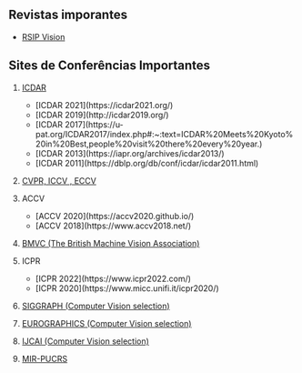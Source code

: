 ## Revistas imporantes 


- [RSIP Vision](https://www.rsipvision.com/computer-vision-news/)



## Sites de Conferências Importantes 

1.  [ICDAR](https://www.icdar.org/)
    <ul>
    <li>[ICDAR 2021](https://icdar2021.org/)</li>
    <li>[ICDAR 2019](http://icdar2019.org/)</li>
    <li>[ICDAR 2017](https://u-pat.org/ICDAR2017/index.php#:~:text=ICDAR%20Meets%20Kyoto%20in%20Best,people%20visit%20there%20every%20year.)</li>
    <li>[ICDAR 2013](https://iapr.org/archives/icdar2013/)</li>
    <li>[ICDAR 2011](https://dblp.org/db/conf/icdar/icdar2011.html)</li>
    </ul>

2. [CVPR, ICCV , ECCV ](https://openaccess.thecvf.com/menu)

3. ACCV
    <ul>
    <li>[ACCV 2020](https://accv2020.github.io/)</li>
    <li>[ACCV 2018](https://www.accv2018.net/)</li>
    </ul>
4. [BMVC (The British Machine Vision Association)](https://britishmachinevisionassociation.github.io/bmvc)
5. ICPR
    <ul>
    <li>[ICPR 2022](https://www.icpr2022.com/)</li>
    <li>[ICPR 2020](https://www.micc.unifi.it/icpr2020/)</li>
    </ul>
6. [SIGGRAPH (Computer Vision selection) ](https://www.siggraph.org/)
7. [EUROGRAPHICS (Computer Vision selection)](https://www.eg.org/wp/)
8.  [IJCAI (Computer Vision selection)](https://www.ijcai.org/)
9.  [MIR-PUCRS](https://mir-pucrs.github.io/)